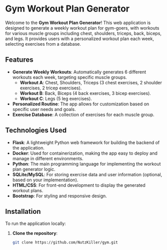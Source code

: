 # Gym Workout Plan Generator

Welcome to the **Gym Workout Plan Generator**! This web application is designed to generate a weekly workout plan for gym-goers, with workouts for various muscle groups including chest, shoulders, triceps, back, biceps, and legs. It provides users with a personalized workout plan each week, selecting exercises from a database.

## Features

- **Generate Weekly Workouts**: Automatically generates 6 different workouts each week, targeting specific muscle groups.
  - **Workout A**: Chest, Shoulders, Triceps (3 chest exercises, 2 shoulder exercises, 2 tricep exercises).
  - **Workout B**: Back, Biceps (4 back exercises, 3 bicep exercises).
  - **Workout C**: Legs (5 leg exercises).
- **Personalized Routine**: The app allows for customization based on specific user needs and goals.
- **Exercise Database**: A collection of exercises for each muscle group.

## Technologies Used

- **Flask**: A lightweight Python web framework for building the backend of the application.
- **Docker**: Used for containerization, making the app easy to deploy and manage in different environments.
- **Python**: The main programming language for implementing the workout plan generator logic.
- **SQLite/MySQL**: For storing exercise data and user information (optional, based on your implementation).
- **HTML/CSS**: For front-end development to display the generated workout plans.
- **Bootstrap**: For styling and responsive design.

## Installation

To run the application locally:

1. **Clone the repository**:

   ```bash
   git clone https://github.com/NutzKiller/gym.git
